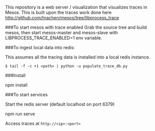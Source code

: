 
This repository is a web server / visualization that visualizes traces in Mesos.
This is built upon the traces work done here http://github.com/tnachen/mesos/tree/libprocess_trace

###To start mesos with trace enabled
Grab the source tree and build mesos, then start mesos-master and mesos-slave with LIBPROCESS_TRACE_ENABLED=1 env variable.

###To ingest local data into redis:

This assumes all the tracing data is installed into a local redis instance.

```shell
$ tail -f -c +1 <path> | python -u populate_trace_db.py
```

###Install

npm install

###To start services

Start the redis server (default localhost on port 6379)

npm run serve

Access traces at `http://<ip>:<port>`
